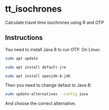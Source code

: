 # tt_isochrones
Calculate travel time isochrones using R and OTP

## Instructions

You need to install Java 8 to run OTP. On Linux:

```bash
sudo apt update

sudo apt install default-jre

sudo apt install openjdk-8-jdk
```

Then you need to change defaut to Java 8:

```bash
sudo update-alternatives --config java
```

And choose the correct alternative.

